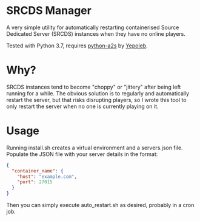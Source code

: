 # SRCDS Manager

A very simple utility for automatically restarting containerised Source Dedicated Server (SRCDS) instances when they have no online players.

Tested with Python 3.7, requires [python-a2s](https://github.com/Yepoleb/python-a2s) by [Yepoleb](https://github.com/Yepoleb).
# Why?
SRCDS instances tend to become "choppy" or "jittery" after being left running for a while. The obvious solution is to regularly and automatically restart the server, but that risks disrupting players, so I wrote this tool to only restart the server when no one is currently playing on it.
# Usage
Running install.sh creates a virtual environment and a servers.json file. Populate the JSON file with your server details in the format:
```json
{
  "container_name": {
    "host": "example.com",
    "port": 27015
  }
}
```
Then you can simply execute auto_restart.sh as desired, probably in a cron job.
